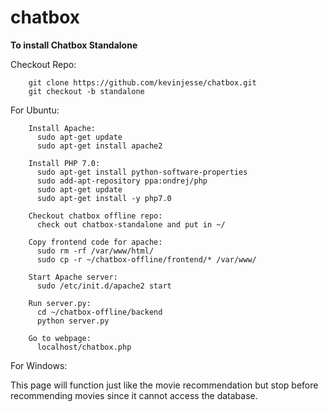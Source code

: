 # chatbox
**To install Chatbox Standalone**

Checkout Repo:

        git clone https://github.com/kevinjesse/chatbox.git
        git checkout -b standalone

For Ubuntu:

        Install Apache:
          sudo apt-get update
          sudo apt-get install apache2

        Install PHP 7.0:
          sudo apt-get install python-software-properties
          sudo add-apt-repository ppa:ondrej/php
          sudo apt-get update
          sudo apt-get install -y php7.0

        Checkout chatbox offline repo:
          check out chatbox-standalone and put in ~/

        Copy frontend code for apache:
          sudo rm -rf /var/www/html/
          sudo cp -r ~/chatbox-offline/frontend/* /var/www/

        Start Apache server:
          sudo /etc/init.d/apache2 start

        Run server.py:
          cd ~/chatbox-offline/backend
          python server.py

        Go to webpage:
          localhost/chatbox.php

For Windows:

        
 
This page will function just like the movie recommendation but stop before recommending movies since it
cannot access the database.


  
